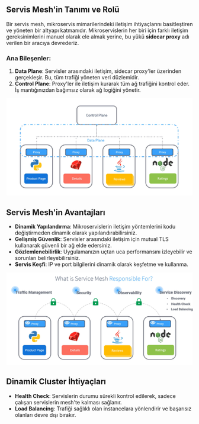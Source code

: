 ## Servis Mesh'in Tanımı ve Rolü

Bir servis mesh, mikroservis mimarilerindeki iletişim ihtiyaçlarını basitleştiren ve yöneten bir altyapı katmanıdır. Mikroservislerin her biri için farklı iletişim gereksinimlerini manuel olarak ele almak yerine, bu yükü **sidecar proxy** adı verilen bir aracıya devrederiz.

### Ana Bileşenler:
1. **Data Plane**: Servisler arasındaki iletişim, sidecar proxy'ler üzerinden gerçekleşir. Bu, tüm trafiği yöneten veri düzlemidir.
2. **Control Plane**: Proxy'ler ile iletişim kurarak tüm ağ trafiğini kontrol eder. İş mantığınızdan bağımsız olarak ağ logiğini yönetir.

![servis-mesh](../images/image-1.png)

## Servis Mesh'in Avantajları
- **Dinamik Yapılandırma**: Mikroservislerin iletişim yöntemlerini kodu değiştirmeden dinamik olarak yapılandırabilirsiniz.
- **Gelişmiş Güvenlik**: Servisler arasındaki iletişim için mutual TLS kullanarak güvenli bir ağ elde edersiniz.
- **Gözlemlenebilirlik**: Uygulamanızın uçtan uca performansını izleyebilir ve sorunları belirleyebilirsiniz.
- **Servis Keşfi**: IP ve port bilgilerini dinamik olarak keşfetme ve kullanma.

![servis-mesh](../images/image-2.png)


## Dinamik Cluster İhtiyaçları
- **Health Check**: Servislerin durumu sürekli kontrol edilerek, sadece çalışan servislerin mesh'te kalması sağlanır.
- **Load Balancing**: Trafiği sağlıklı olan instancelara yönlendirir ve başarısız olanları devre dışı bırakır.

